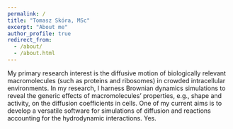 ```yaml
---
permalink: /
title: "Tomasz Skóra, MSc"
excerpt: "About me"
author_profile: true
redirect_from: 
  - /about/
  - /about.html
---
```


My primary research interest is the diffusive motion of biologically relevant macromolecules (such as proteins and ribosomes) in crowded intracellular environments. In my research, I harness Brownian dynamics simulations to reveal the generic effects of macromolecules’ properties, e.g., shape and activity, on the diffusion coefficients in cells. One of my current aims is to develop a versatile software for simulations of diffusion and reactions accounting for the hydrodynamic interactions.
Yes.
